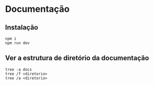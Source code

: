 ﻿# Documentação 

## Instalação

```
npm i
npm run dev
```

## Ver a estrutura de diretório da documentação

```
tree -a docs
tree /f <diretorio>
tree /a <diretorio>
```

